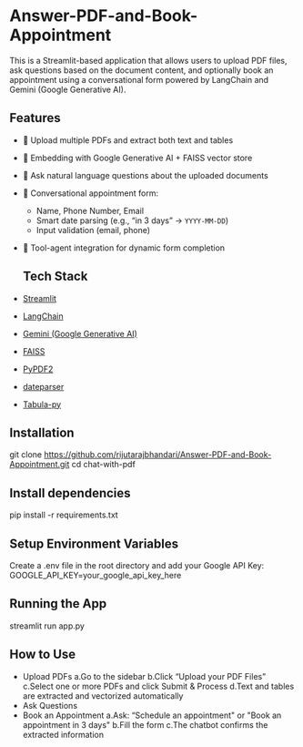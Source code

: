 # Answer-PDF-and-Book-Appointment
This is a Streamlit-based application that allows users to upload PDF files, ask questions based on the document content, and optionally book an appointment using a conversational form powered by LangChain and Gemini (Google Generative AI).

 ## Features

- 📄 Upload multiple PDFs and extract both text and tables
- 🧠 Embedding with Google Generative AI + FAISS vector store
- 💬 Ask natural language questions about the uploaded documents
- 📅 Conversational appointment form:
  - Name, Phone Number, Email
  - Smart date parsing (e.g., “in 3 days” → `YYYY-MM-DD`)
  - Input validation (email, phone)
- 🔌 Tool-agent integration for dynamic form completion

  ## Tech Stack

- [Streamlit](https://streamlit.io/)
- [LangChain](https://www.langchain.com/)
- [Gemini (Google Generative AI)](https://makersuite.google.com/)
- [FAISS](https://github.com/facebookresearch/faiss)
- [PyPDF2](https://github.com/py-pdf/PyPDF2)
- [dateparser](https://github.com/scrapinghub/dateparser)
- [Tabula-py](https://github.com/chezou/tabula-py)

## Installation
git clone https://github.com/rijutarajbhandari/Answer-PDF-and-Book-Appointment.git
cd chat-with-pdf


## Install dependencies
pip install -r requirements.txt

## Setup Environment Variables
Create a .env file in the root directory and add your Google API Key:
GOOGLE_API_KEY=your_google_api_key_here

## Running the App
streamlit run app.py

## How to Use
- Upload PDFs
   a.Go to the sidebar
   b.Click “Upload your PDF Files”
   c.Select one or more PDFs and click Submit & Process
   d.Text and tables are extracted and vectorized automatically
- Ask Questions
- Book an Appointment
  a.Ask: “Schedule an appointment" or "Book an appointment in 3 days"
  b.Fill the form
  c.The chatbot confirms the extracted information






